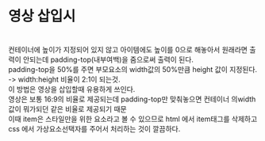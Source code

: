 
# 영상 삽입시 
ㅤ  
컨테이너에 높이가 지정되어 있지 않고 
아이템에도 높이를 0으로 해놓아서 원래라면 출력이 안되는데 padding-top(내부여백)을 줌으로써 출력이 된다.  
padding-top을 50%를 주면 부모요소의 width값의 50%만큼 height 값이 지정된다.  
 -> width:height 비율이 2:1이 되는것.  
이 방법은 영상을 삽입할때 유용하게 쓰인다.  
영상은 보통 16:9의 비율로 제공되는데 padding-top만 맞춰놓으면 컨테이너 의width값이 뭐가되던 같은 비율로 제공되기 때문  
이때 item은 스타일만을 위한 요소라고 볼 수 있으므로 html 에서 item태그를 삭제하고 css 에서 가상요소선택자를 주어서 처리하는 것이 깔끔하다.  
